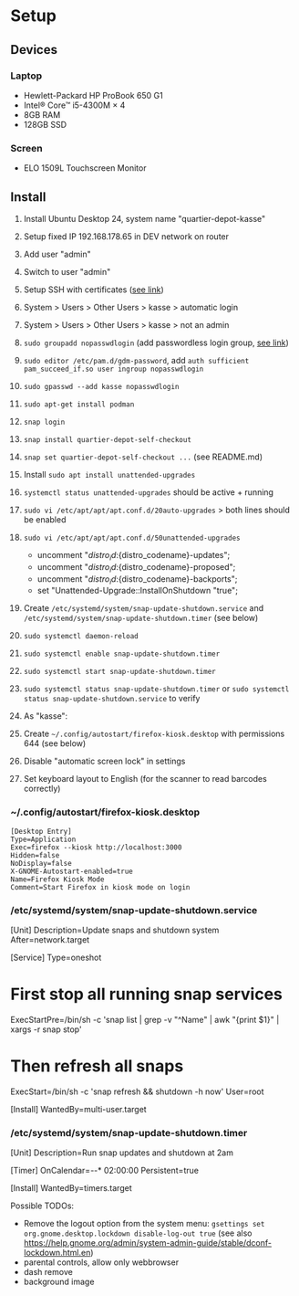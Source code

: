 # Setup

## Devices

### Laptop

* Hewlett-Packard HP ProBook 650 G1 
* Intel® Core™ i5-4300M × 4
* 8GB RAM
* 128GB SSD

### Screen

* ELO 1509L Touchscreen Monitor

## Install

1. Install Ubuntu Desktop 24, system name "quartier-depot-kasse"
2. Setup fixed IP 192.168.178.65 in DEV network on router
3. Add user "admin"
4. Switch to user "admin"
5. Setup SSH with certificates ([see link](https://linuxconfig.org/quick-guide-to-enabling-ssh-on-ubuntu-24-04))
6. System > Users > Other Users > kasse > automatic login
7. System > Users > Other Users > kasse > not an admin
8. `sudo groupadd nopasswdlogin` (add passwordless login group, [see link](https://ubuntuhandbook.org/index.php/2019/02/enable-passwordless-login-ubuntu-18-04/))
9. `sudo editor /etc/pam.d/gdm-password`, add `auth sufficient pam_succeed_if.so user ingroup nopasswdlogin`
10. `sudo gpasswd --add kasse nopasswdlogin`
11. `sudo apt-get install podman`




17. `snap login`
18. `snap install quartier-depot-self-checkout`
19. `snap set quartier-depot-self-checkout ...` (see README.md)
20. Install `sudo apt install unattended-upgrades`
21. `systemctl status unattended-upgrades` should be active + running
22. `sudo vi /etc/apt/apt/apt.conf.d/20auto-upgrades` > both lines should be enabled
23. `sudo vi /etc/apt/apt/apt.conf.d/50unattended-upgrades`
    * uncomment "${distro_id}:${distro_codename}-updates"; 
    * uncomment "${distro_id}:${distro_codename}-proposed";
    * uncomment "${distro_id}:${distro_codename}-backports";
    * set "Unattended-Upgrade::InstallOnShutdown "true";
24. Create `/etc/systemd/system/snap-update-shutdown.service`  and `/etc/systemd/system/snap-update-shutdown.timer` (see below)
25. `sudo systemctl daemon-reload`
26. `sudo systemctl enable snap-update-shutdown.timer`
27. `sudo systemctl start snap-update-shutdown.timer`
28. `sudo systemctl status snap-update-shutdown.timer` or `sudo systemctl status snap-update-shutdown.service` to verify
29. As "kasse":
30. Create `~/.config/autostart/firefox-kiosk.desktop` with permissions 644 (see below)
31. Disable "automatic screen lock" in settings
32. Set keyboard layout to English (for the scanner to read barcodes correctly) 


### ~/.config/autostart/firefox-kiosk.desktop

```
[Desktop Entry]
Type=Application
Exec=firefox --kiosk http://localhost:3000
Hidden=false
NoDisplay=false
X-GNOME-Autostart-enabled=true
Name=Firefox Kiosk Mode
Comment=Start Firefox in kiosk mode on login
```

### /etc/systemd/system/snap-update-shutdown.service

[Unit]
Description=Update snaps and shutdown system
After=network.target

[Service]
Type=oneshot
# First stop all running snap services
ExecStartPre=/bin/sh -c 'snap list | grep -v "^Name" | awk "{print \$1}" | xargs -r snap stop'
# Then refresh all snaps
ExecStart=/bin/sh -c 'snap refresh && shutdown -h now'
User=root

[Install]
WantedBy=multi-user.target

### /etc/systemd/system/snap-update-shutdown.timer

[Unit]
Description=Run snap updates and shutdown at 2am

[Timer]
OnCalendar=*-*-* 02:00:00
Persistent=true

[Install]
WantedBy=timers.target


Possible TODOs:

* Remove the logout option from the system menu: `gsettings set org.gnome.desktop.lockdown disable-log-out true` (see also https://help.gnome.org/admin/system-admin-guide/stable/dconf-lockdown.html.en)
* parental controls, allow only webbrowser
* dash remove
* background image